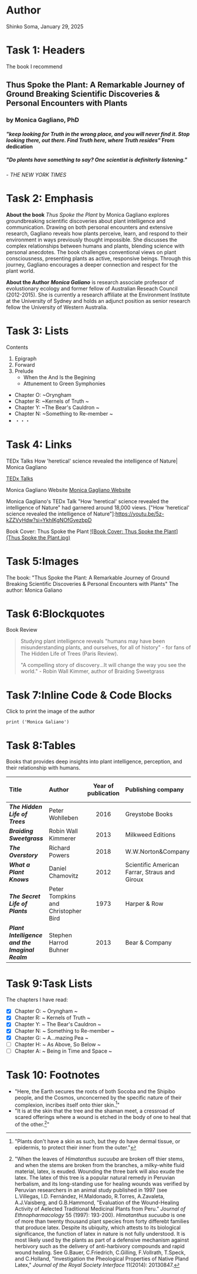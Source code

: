 # Author
 Shinko Soma,
 January 29, 2025

# Task 1: Headers
 The book I recommend
## Thus Spoke the Plant: A Remarkable Journey of Ground Breaking Scientific Discoveries & Personal Encounters with Plants
### by Monica Gagliano, PhD

#### *"keep looking for Truth in the wrong place, and you will never find it. Stop looking there, out there. Find Truth here, where Truth resides"* From dedication

##### "Do plants have something to say? One scientist is definiterly listening." 
###### - THE NEW YORK TIMES

# Task 2: Emphasis

**About the book**
*Thus Spoke the Plant* by Monica Gagliano explores groundbreaking scientific discoveries about plant intelligence and communication. Drawing on both personal encounters and extensive research, Gagliano reveals how plants perceive, learn, and respond to their environment in ways previously thought impossible. She discusses the complex relationships between humans and plants, blending science with personal anecdotes. The book challenges conventional views on plant consciousness, presenting plants as active, responsive beings. Through this journey, Gagliano encourages a deeper connection and respect for the plant world.

**About the Author**
***Monica Galiano*** is research associate professor of evolustionary ecology and former fellow of Australian Reseach Council (2012-2015). She is currently a research affiliate at the Environment Institute at the University of Sydney and holds an adjunct position as senior research fellow the University of Western Australia.

# Task 3: Lists
Contents
1. Epigraph
2. Forward
3. Prelude
   - When the And Is the Begining
   - Attunement to Green Symphonies

- Chapter O: ~Oryngham
- Chapter R: ~Kernels of Truth ~
- Chapter Y: ~The Bear's Cauldron ~
- Chapter N: ~Something to Re-member ~
- ・・・

# Task 4: Links

TEDx Talks
How 'heretical' science revealed the intelligence of Nature| Monica Gagliano

[TEDx Talks](https://youtu.be/5z-kZZVyHdw?si=YkhIKgNOfGyezbpD)

Monica Gagliano Website
[Monica Gagliano Website](https://www.monicagagliano.com/)

Monica Gagliano's TEDx Talk "How 'heretical' science revealed the intelligence of Nature" had garnered around 18,000 views.
["How 'heretical' science revealed the intelligence of Nature"]:https://youtu.be/5z-kZZVyHdw?si=YkhIKgNOfGyezbpD

Book Cover: Thus Spoke the Plant
[![Book Cover: Thus Spoke the Plant](Thus Spoke the Plant.jpg)](https://www.amazon.com/Thus-Spoke-Plant-Groundbreaking-Discoveries/dp/1623172438)

# Task 5:Images
The book: "Thus Spoke the Plant: A Remarkable Journey of Ground Breaking Scientific Discoveries & Personal Encounters with Plants"
The author: Monica Galiano

# Task 6:Blockquotes
Book Review
> Studying plant intelligence reveals "humans may have been misunderstanding plants, and ourselves, for all of history" - for fans of The Hidden Life of Trees (Paris Review).
> 
> "A compelling story of discovery...It will change the way you see the world." - Robin Wall Kimmer, author of Braiding Sweetgrass

# Task 7:Inline Code & Code Blocks
Click to print the image of the author
```
print ('Monica Galiano')
```

# Task 8:Tables

Books that provides deep insights into plant intelligence, perception, and their relationship with humans.

| Title | Author | Year of publication | Publishing company | Price |Number of copies sold |
| :---------- | :---------- | :----------: | :---------- | :---------- | :-----------: | 
| ***The Hidden Life of Trees*** | Peter Wohlleben | 2016 | Greystobe Books | $18.95 | ? | 
| ***Braiding Sweetgrass*** | Robin Wall Kimmerer | 2013 | Milkweed Editions | $18.00 | >1000,000 | 
| ***The Overstory*** | Richard Powers | 2018 | W.W.Norton&Company | $17.95 | >1500,000 |
| ***What a Plant Knows*** | Daniel Chamovitz | 2012 | Scientific American Farrar, Straus and Giroux | $17.00 | ? | 
| ***The Secret Life of Plants***| Peter Tompkins and Christopher Bird | 1973 | Harper & Row | $16.99 | ? | 
| ***Plant Intelligence and the Imaginal Realm*** | Stephen Harrod Buhner | 2013 | Bear & Company | $19.00 | ? |  

# Task 9:Task Lists 
The chapters I have read:
- [x] Chapter O: ~ Oryngham ~
- [x] Chapter R: ~ Kernels of Truth ~
- [x] Chapter Y: ~ The Bear's Cauldron ~
- [x] Chapter N: ~ Something to Re-member ~
- [x] Chapter G: ~ A...mazing Pea ~
- [ ] Chapter H: ~ As Above, So Below ~
- [ ] Chapter A: ~ Being in Time and Space ~

# Task 10: Footnotes
- "Here, the Earth secures the roots of both Socoba and the Shipibo people, and the Cosmos, unconcerned by the specific nature of their complexion, incribes itself onto thier skin.[^1]"
- "It is at the skin that the tree and the shaman meet, a cressroad of scared offerings where a wound is etched in the body of one to heal that of the other.[^2]"
[^1]:"Plants don't have a skin as such, but they do have dermal tissue, or epidermis, to protect their inner from the outer."
[^2]:"When the leaves of *Himatanthus sucuuba* are broken off thier stems, and when the stems are broken from the branches, a milky-white fluid material, latex, is exuded. Wounding the three bark will also exude the latex. The latex of this tree is a popular natural remedy in Peruvian herbalism, and its long-standing use for healing wounds was verified by Peruvian researchers in an animal study published in 1997 (see L.Villegas, I.D. Fernández, H.Maldonado, R.Torres, A.Zavaleta, A.J.Vaisberg, and G.B.Hammond, "Evaluation of the Wound-Healing Activity of Aelected Traditional Medicinal Plants from Peru." *Journal of Ethnopharmacology* 55 (1997): 193-200). *Himatanthus sucuuba* is one of more than twenty thousand plant species from forty differebt families that produce latex. Despite its ubiquity, which attests to its biological significance, the function of latex in nature is not fully understood. It is most likely used by the plants as part of a defensive mechanism against herbivory such as the delivery of anti-harbivory compounds and rapid wound healing. See G.Bauer, C.Friedrich, C.Gilling, F.Vollrath, T.Speck, and C.Holland, "Investigation the Pheological Properties of Native Pland Latex," *Journal of the Royal Society Interface* 11(2014): 20130847.
